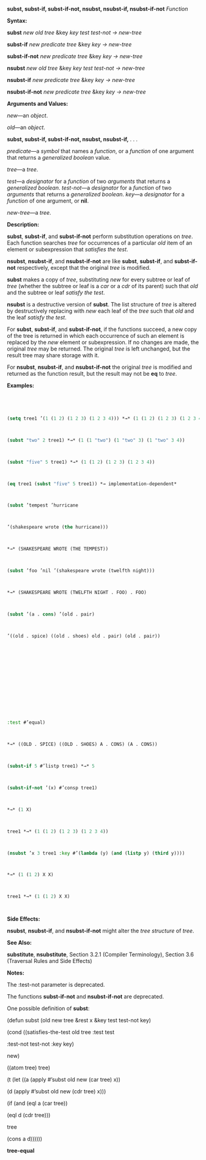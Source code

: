 **subst, subst-if, subst-if-not, nsubst, nsubst-if, nsubst-if-not** *Function* 



**Syntax:** 



**subst** *new old tree* &amp;key *key test test-not → new-tree* 



**subst-if** *new predicate tree* &amp;key *key → new-tree* 



**subst-if-not** *new predicate tree* &amp;key *key → new-tree* 



**nsubst** *new old tree* &amp;key *key test test-not → new-tree* 



**nsubst-if** *new predicate tree* &amp;key *key → new-tree* 



**nsubst-if-not** *new predicate tree* &amp;key *key → new-tree* 



**Arguments and Values:** 



*new*—an *object*. 



*old*—an *object*. 







 



 



**subst, subst-if, subst-if-not, nsubst, nsubst-if,** *. . .* 



*predicate*—a *symbol* that names a *function*, or a *function* of one argument that returns a *generalized boolean* value. 



*tree*—a *tree*. 



*test*—a *designator* for a *function* of two *arguments* that returns a *generalized boolean*. *test-not*—a *designator* for a *function* of two *arguments* that returns a *generalized boolean*. *key*—a *designator* for a *function* of one argument, or **nil**. 



*new-tree*—a *tree*. 



**Description:** 



**subst**, **subst-if**, and **subst-if-not** perform substitution operations on *tree*. Each function searches *tree* for occurrences of a particular *old* item of an element or subexpression that *satisfies the test*. 



**nsubst**, **nsubst-if**, and **nsubst-if-not** are like **subst**, **subst-if**, and **subst-if-not** respectively, except that the original *tree* is modified. 



**subst** makes a copy of *tree*, substituting *new* for every subtree or leaf of *tree* (whether the subtree or leaf is a *car* or a *cdr* of its parent) such that *old* and the subtree or leaf *satisfy the test*. 



**nsubst** is a destructive version of **subst**. The list structure of *tree* is altered by destructively replacing with *new* each leaf of the *tree* such that *old* and the leaf *satisfy the test*. 



For **subst**, **subst-if**, and **subst-if-not**, if the functions succeed, a new copy of the tree is returned in which each occurrence of such an element is replaced by the *new* element or subexpression. If no changes are made, the original *tree* may be returned. The original *tree* is left unchanged, but the result tree may share storage with it. 



For **nsubst**, **nsubst-if**, and **nsubst-if-not** the original *tree* is modified and returned as the function result, but the result may not be **eq** to *tree*. 



**Examples:**
```lisp
 



(setq tree1 ’(1 (1 2) (1 2 3) (1 2 3 4))) *→* (1 (1 2) (1 2 3) (1 2 3 4)) 



(subst "two" 2 tree1) *→* (1 (1 "two") (1 "two" 3) (1 "two" 3 4)) 



(subst "five" 5 tree1) *→* (1 (1 2) (1 2 3) (1 2 3 4)) 



(eq tree1 (subst "five" 5 tree1)) *→ implementation-dependent* 



(subst ’tempest ’hurricane 



’(shakespeare wrote (the hurricane))) 



*→* (SHAKESPEARE WROTE (THE TEMPEST)) 



(subst ’foo ’nil ’(shakespeare wrote (twelfth night))) 



*→* (SHAKESPEARE WROTE (TWELFTH NIGHT . FOO) . FOO) 



(subst ’(a . cons) ’(old . pair) 



’((old . spice) ((old . shoes) old . pair) (old . pair)) 







 



 



:test #’equal) 



*→* ((OLD . SPICE) ((OLD . SHOES) A . CONS) (A . CONS)) 



(subst-if 5 #’listp tree1) *→* 5 



(subst-if-not ’(x) #’consp tree1) 



*→* (1 X) 



tree1 *→* (1 (1 2) (1 2 3) (1 2 3 4)) 



(nsubst ’x 3 tree1 :key #’(lambda (y) (and (listp y) (third y)))) 



*→* (1 (1 2) X X) 



tree1 *→* (1 (1 2) X X) 




```
**Side Effects:** 



**nsubst**, **nsubst-if**, and **nsubst-if-not** might alter the *tree structure* of *tree*. 



**See Also:** 



**substitute**, **nsubstitute**, Section 3.2.1 (Compiler Terminology), Section 3.6 (Traversal Rules and Side Effects) 



**Notes:** 



The :test-not parameter is deprecated. 



The functions **subst-if-not** and **nsubst-if-not** are deprecated. 



One possible definition of **subst**: 



(defun subst (old new tree &amp;rest x &amp;key test test-not key) 



(cond ((satisfies-the-test old tree :test test 



:test-not test-not :key key) 



new) 



((atom tree) tree) 



(t (let ((a (apply #’subst old new (car tree) x)) 



(d (apply #’subst old new (cdr tree) x))) 



(if (and (eql a (car tree)) 



(eql d (cdr tree))) 



tree 



(cons a d)))))) 







 



 



**tree-equal** 



